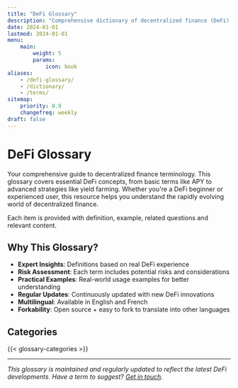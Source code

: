 ```yaml
---
title: "DeFi Glossary"
description: "Comprehensive dictionary of decentralized finance (DeFi) terms, concepts, and strategies. From APY to yield farming - understand DeFi terminology with clear definitions, examples, and risk assessments."
date: 2024-01-01
lastmod: 2024-01-01
menu:
    main:
        weight: 5
        params:
            icon: book
aliases:
    - /defi-glossary/
    - /dictionary/
    - /terms/
sitemap:
    priority: 0.9
    changefreq: weekly
draft: false
---
```


# DeFi Glossary

Your comprehensive guide to decentralized finance terminology. This glossary covers essential DeFi concepts, from basic terms like APY to advanced strategies like yield farming. Whether you're a DeFi beginner or experienced user, this resource helps you understand the rapidly evolving world of decentralized finance.

Each item is provided with definition, example, related questions and relevant content.

## Why This Glossary?

- **Expert Insights**: Definitions based on real DeFi experience
- **Risk Assessment**: Each term includes potential risks and considerations  
- **Practical Examples**: Real-world usage examples for better understanding
- **Regular Updates**: Continuously updated with new DeFi innovations
- **Multilingual**: Available in English and French
- **Forkability**: Open source + easy to fork to translate into other languages 

## Categories

{{< glossary-categories >}}

---

*This glossary is maintained and regularly updated to reflect the latest DeFi developments. Have a term to suggest? [Get in touch](/about).*
